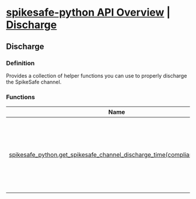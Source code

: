 # [spikesafe-python API Overview](/spikesafe_python_lib_docs/README.md) | [Discharge](/spikesafe_python_lib_docs/Discharge/README.md)

## Discharge

### Definition
Provides a collection of helper functions you can use to properly discharge the SpikeSafe channel.

### Functions
| Name | Description |
| - | - |
| [spikesafe_python.get_spikesafe_channel_discharge_time(compliance_voltage)](/spikesafe_python_lib_docs/Discharge/spikesafe_python.get_spikesafe_channel_discharge_time/README.md) | Returns the time to fully discharge the SpikeSafe channel based on the compliance voltage. |
